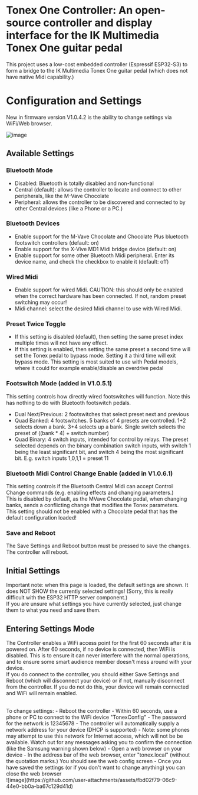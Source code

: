 # Tonex One Controller: An open-source controller and display interface for the IK Multimedia Tonex One guitar pedal
This project uses a low-cost embedded controller (Espressif ESP32-S3) to form a bridge to the IK Multimedia Tonex One guitar pedal (which does not have native Midi capability.)

# Configuration and Settings
New in firmware version V1.0.4.2 is the ability to change settings via WiFi/Web browser.

![image](https://github.com/user-attachments/assets/07d6cdf1-bab2-421f-a68a-1e5ec8eb8390)


## Available Settings
### Bluetooth Mode
- Disabled: Bluetooth is totally disabled and non-functional
- Central (default): allows the controller to locate and connect to other peripherals, like the M-Vave Chocolate
- Peripheral: allows the controller to be discovered and connected to by other Central devices (like a Phone or a PC.)

### Bluetooth Devices
- Enable support for the M-Vave Chocolate and Chocolate Plus bluetooth footswitch controllers (default: on)
- Enable support for the X-Vive MD1 Midi bridge device (default: on)
- Enable support for some other Bluetooth Midi peripheral. Enter its device name, and check the checkbox to enable it (default: off)

### Wired Midi
- Enable support for wired Midi. CAUTION: this should only be enabled when the correct hardware has been connected. If not, random preset switching may occur!
- Midi channel: select the desired Midi channel to use with Wired Midi. 

### Preset Twice Toggle
- If this setting is disabled (default), then setting the same preset index multiple times will not have any effect. <br>
- If this setting is enabled, then setting the same preset a second time will set the Tonex pedal to bypass mode. Setting it a third time will exit bypass mode.
This setting is most suited to use with Pedal models, where it could for example enable/disable an overdrive pedal

### Footswitch Mode (added in V1.0.5.1)
This setting controls how directly wired footswitches will function. Note this has nothing to do with Bluetooth footswitch pedals.
- Dual Next/Previous: 2 footswitches that select preset next and previous
- Quad Banked: 4 footswitches. 5 banks of 4 presets are controlled. 1+2 selects down a bank. 3+4 selects up a bank. Single switch selects the preset of ((bank * 4) + switch number)
- Quad Binary: 4 switch inputs, intended for control by relays. The preset selected depends on the binary combination switch inputs, with switch 1 being the least significant bit, and switch 4 being the most significant bit. E.g. switch inputs 1,0,1,1 = preset 11

### Bluetooth Midi Control Change Enable (added in V1.0.6.1)
This setting controls if the Bluetooth Central Midi can accept Control Change commands (e.g. enabling effects and changing parameters.)<br>
This is disabled by default, as the MVave Chocolate pedal, when changing banks, sends a conflicting change that modifies the Tonex parameters.<br>
This setting should not be enabled with a Chocolate pedal that has the default configuration loaded!

### Save and Reboot
The Save Settings and Reboot button must be pressed to save the changes. The controller will reboot.

## Initial Settings
Important note: when this page is loaded, the default settings are shown. It does NOT SHOW the currently selected settings! (Sorry, this is really difficult with the ESP32 HTTP server component.)<br>
If you are unsure what settings you have currently selected, just change them to what you need and save them.

## Entering Settings Mode
The Controller enables a WiFi access point for the first 60 seconds after it is powered on. After 60 seconds, if no device is connected, then WiFi is disabled. This is to ensure it can never interfere with the normal operations, and to ensure some smart audience member doesn't mess around with your device.<br>
If you do connect to the controller, you should either Save Settings and Reboot (which will disconnect your device) or if not, manually disconnect from the controller. If you do not do this, your device will remain connected and WiFi will remain enabled.

<br>
To change settings:
- Reboot the controller
- Within 60 seconds, use a phone or PC to connect to the WiFi device "TonexConfig"
- The password for the network is 12345678
- The controller will automatically supply a network address for your device (DHCP is supported)
- Note: some phones may attempt to use this network for Internet access, which will not be be available. Watch out for any messages asking you to confirm the connection (like the Samsung warning shown below)
- Open a web browser on your device
- In the address bar of the web browser, enter "tonex.local" (without the quotation marks.) You should see the web config screen
- Once you have saved the settings (or if you don't want to change anything) you can close the web browser
<br>
![image](https://github.com/user-attachments/assets/fbd02f79-06c9-44e0-bb0a-ba67c129d41d)

